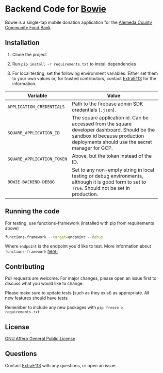 # Backend Code for [Bowie](https://github.com/ExtraE113/bowie)

Bowie is a single-tap mobile donation application for the [Alemeda County Community Food Bank](https://accfb.org).

## Installation

1. Clone the project

2. Run `pip install -r requirements.txt` to install dependencies

3. For local testing, set the following environment variables. Either set them to your own values or, for trusted contributors, contact [ExtraE113](https://github.com/ExtraE113) for the information.

|Variable | Value |
|---------|-------|
|`APPLICATION_CREDENTIALS`| Path to the firebase admin SDK credentials (`.json`). |
|`SQUARE_APPLICATION_ID`| The square application id. Can be accessed from the square developer dashboard. Should be the sandbox id because production deployments should use the secret manager for GCP.|
|`SQUARE_APPLICATION_TOKEN`| Above, but the token instead of the ID. |
|`BOWIE-BACKEND-DEBUG`| Set to any non-empty string in local testing or debug environments, although it is good form to set to `True`. Should not be set in production.|



## Running the code
For testing, use functions-framework (installed with pip from requirements above)
```bash
functions-framework --target=endpoint --debug
```
Where `endpoint` is the endpoint you'd like to test. More information about `functions-framework` [here.](https://github.com/GoogleCloudPlatform/functions-framework-python)

## Contributing
Pull requests are welcome. For major changes, please open an issue first to discuss what you would like to change.

Please make sure to update tests (such as they exist) as appropriate. All new features should have tests.

Remember to include any new packages with `pip freeze > requirements.txt`
## License
[GNU Affero General Public License](https://choosealicense.com/licenses/agpl-3.0/)

## Questions
Contact [ExtraE113](https://github.com/ExtraE113) with any questions, or open an issue.